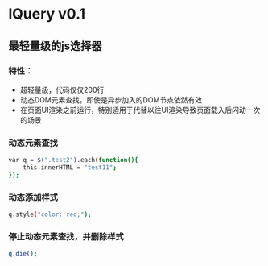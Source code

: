 lQuery v0.1
===========

最轻量级的js选择器
--------------------------------------

### 特性：
- 超轻量级，代码仅仅200行
- 动态DOM元素查找，即使是异步加入的DOM节点依然有效
- 在页面UI渲染之前运行，特别适用于代替以往UI渲染导致页面载入后闪动一次的场景

### 动态元素查找
```bash
var q = $(".test2").each(function(){
	this.innerHTML = "test11";
});
```

### 动态添加样式
```bash
q.style("color: red;");
```

### 停止动态元素查找，并删除样式
```bash
q.die();
```
